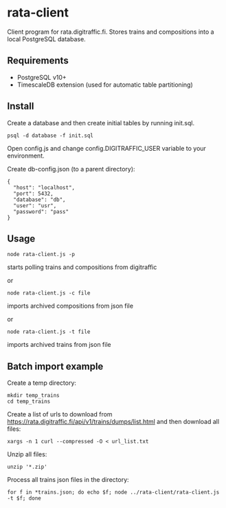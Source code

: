 # rata-client
Client program for rata.digitraffic.fi. Stores trains and compositions into a local PostgreSQL database.

## Requirements

- PostgreSQL v10+
- TimescaleDB extension (used for automatic table partitioning)

## Install

Create a database and then create initial tables by running init.sql.
```
psql -d database -f init.sql
```

Open config.js and change config.DIGITRAFFIC_USER variable to your environment.

Create db-config.json (to a parent directory):
```
{
  "host": "localhost",
  "port": 5432,
  "database": "db",
  "user": "usr",
  "password": "pass"
}
```

## Usage
```
node rata-client.js -p
```
starts polling trains and compositions from digitraffic

or
```
node rata-client.js -c file
```
imports archived compositions from json file

or
```
node rata-client.js -t file
```
imports archived trains from json file

## Batch import example

Create a temp directory:
```
mkdir temp_trains
cd temp_trains
```
Create a list of urls to download from https://rata.digitraffic.fi/api/v1/trains/dumps/list.html and then download all files:
```
xargs -n 1 curl --compressed -O < url_list.txt
```
Unzip all files:
```
unzip '*.zip'
```
Process all trains json files in the directory:
```
for f in *trains.json; do echo $f; node ../rata-client/rata-client.js -t $f; done
```
